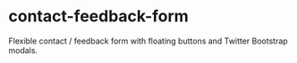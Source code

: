 contact-feedback-form
=====================

Flexible contact / feedback form with floating buttons and Twitter Bootstrap modals.
